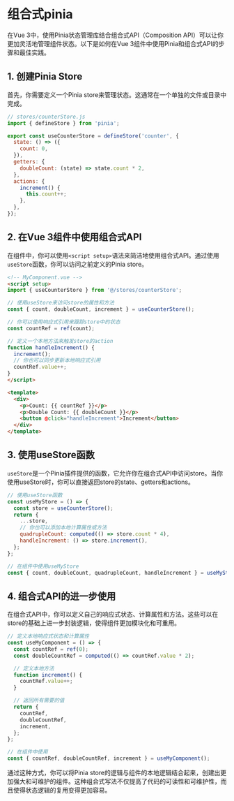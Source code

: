 # 组合式pinia

在Vue 3中，使用Pinia状态管理库结合组合式API（Composition API）可以让你更加灵活地管理组件状态。以下是如何在Vue 3组件中使用Pinia和组合式API的步骤和最佳实践。

## 1. 创建Pinia Store

首先，你需要定义一个Pinia store来管理状态。这通常在一个单独的文件或目录中完成。

```js
// stores/counterStore.js
import { defineStore } from 'pinia';

export const useCounterStore = defineStore('counter', {
  state: () => ({
    count: 0,
  }),
  getters: {
    doubleCount: (state) => state.count * 2,
  },
  actions: {
    increment() {
      this.count++;
    },
  },
});
```

## 2. 在Vue 3组件中使用组合式API

在组件中，你可以使用`<script setup>`语法来简洁地使用组合式API。通过使用`useStore`函数，你可以访问之前定义的Pinia store。

```html
<!-- MyComponent.vue -->
<script setup>
import { useCounterStore } from '@/stores/counterStore';

// 使用useStore来访问store的属性和方法
const { count, doubleCount, increment } = useCounterStore();

// 你可以使用响应式引用来跟踪store中的状态
const countRef = ref(count);

// 定义一个本地方法来触发store的action
function handleIncrement() {
  increment();
  // 你也可以同步更新本地响应式引用
  countRef.value++;
}
</script>

<template>
  <div>
    <p>Count: {{ countRef }}</p>
    <p>Double Count: {{ doubleCount }}</p>
    <button @click="handleIncrement">Increment</button>
  </div>
</template>
```

## 3. 使用useStore函数

`useStore`是一个Pinia插件提供的函数，它允许你在组合式API中访问store。当你使用useStore时，你可以直接返回store的state、getters和actions。

```js
// 使用useStore函数
const useMyStore = () => {
  const store = useCounterStore();
  return {
    ...store,
    // 你也可以添加本地计算属性或方法
    quadrupleCount: computed(() => store.count * 4),
    handleIncrement: () => store.increment(),
  };
};

// 在组件中使用useMyStore
const { count, doubleCount, quadrupleCount, handleIncrement } = useMyStore();
```

## 4. 组合式API的进一步使用

在组合式API中，你可以定义自己的响应式状态、计算属性和方法。这些可以在store的基础上进一步封装逻辑，使得组件更加模块化和可重用。

```js
// 定义本地响应式状态和计算属性
const useMyComponent = () => {
  const countRef = ref(0);
  const doubleCountRef = computed(() => countRef.value * 2);

  // 定义本地方法
  function increment() {
    countRef.value++;
  }

  // 返回所有需要的值
  return {
    countRef,
    doubleCountRef,
    increment,
  };
};

// 在组件中使用
const { countRef, doubleCountRef, increment } = useMyComponent();
```

通过这种方式，你可以将Pinia store的逻辑与组件的本地逻辑结合起来，创建出更加强大和可维护的组件。这种组合式写法不仅提高了代码的可读性和可维护性，而且使得状态逻辑的复用变得更加容易。
